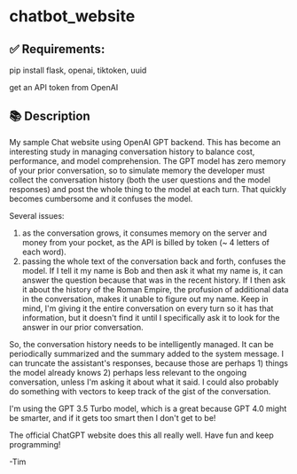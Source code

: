 # chatbot_website
## ✅ Requirements:
pip install flask, openai, tiktoken, uuid

get an API token from OpenAI

## 📚 Description
My sample Chat website using OpenAI GPT backend.  This has become an interesting study in managing conversation history to balance cost, performance, and model comprehension.  The GPT model has zero memory of your prior conversation, so to simulate memory the developer must collect the conversation history (both the user questions and the model responses) and post the whole thing to the model at each turn.  That quickly becomes cumbersome and it confuses the model.

Several issues:
1) as the conversation grows, it consumes memory on the server and money from your pocket, as the API is billed by token (~ 4 letters of each word).
2) passing the whole text of the conversation back and forth, confuses the model.  If I tell it my name is Bob and then ask it what my name is, it can answer the question because that was in the recent history.  If I then ask it about the history of the Roman Empire, the profusion of additional data in the conversation, makes it unable to figure out my name.  Keep in mind, I'm giving it the entire conversation on every turn so it has that information, but it doesn't find it until I specifically ask it to look for the answer in our prior conversation.

So, the conversation history needs to be intelligently managed.  It can be periodically summarized and the summary added to the system message.  I can truncate the assistant's responses, because those are perhaps 1) things the model already knows 2) perhaps less relevant to the ongoing conversation, unless I'm asking it about what it said.  I could also probably do something with vectors to keep track of the gist of the conversation.

I'm using the GPT 3.5 Turbo model, which is a great because GPT 4.0 might be smarter, and if it gets too smart then I don't get to be! 

The official ChatGPT website does this all really well.  Have fun and keep programming!

-Tim
